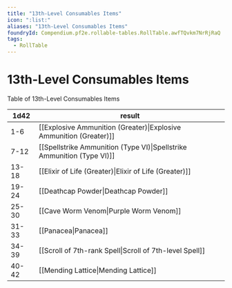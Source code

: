 ```yaml
---
title: "13th-Level Consumables Items"
icon: ":list:"
aliases: "13th-Level Consumables Items"
foundryId: Compendium.pf2e.rollable-tables.RollTable.awfTQvkm7NrRjRaQ
tags:
  - RollTable
---
```


# 13th-Level Consumables Items
Table of 13th-Level Consumables Items

| 1d42 | result |
|------|--------|
| 1-6 | [[Explosive Ammunition (Greater)\|Explosive Ammunition (Greater)]] |
| 7-12 | [[Spellstrike Ammunition (Type VI)\|Spellstrike Ammunition (Type VI)]] |
| 13-18 | [[Elixir of Life (Greater)\|Elixir of Life (Greater)]] |
| 19-24 | [[Deathcap Powder\|Deathcap Powder]] |
| 25-30 | [[Cave Worm Venom\|Purple Worm Venom]] |
| 31-33 | [[Panacea\|Panacea]] |
| 34-39 | [[Scroll of 7th-rank Spell\|Scroll of 7th-level Spell]] |
| 40-42 | [[Mending Lattice\|Mending Lattice]] |
